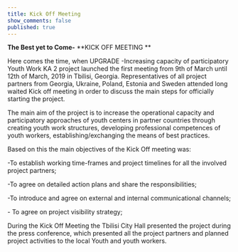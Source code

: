```yaml
---
title: Kick Off Meeting
show_comments: false
published: true
---
```


**The Best yet to Come-** **KICK OFF MEETING **

Here comes the time, when UPGRADE -Increasing capacity of participatory Youth Work KA 2 project launched the first meeting from 9th of March until 12th of March, 2019 in Tbilisi, Georgia. Representatives of all project partners from Georgia, Ukraine, Poland, Estonia and Sweden attended long waited Kick off meeting in order to discuss the main steps for officially starting the project.

The main aim of the project is to increase the operational capacity and participatory approaches of youth centers in partner countries through creating youth work structures, developing professional competences of youth workers, establishing/exchanging the means of best practices.

Based on this the main objectives of the Kick Off meeting was:

\-To establish working time-frames and project timelines for all the involved project partners;

\-To agree on detailed action plans and share the responsibilities;

\-To introduce and agree on external and internal communicational channels;

\- To agree on project visibility strategy;

During the Kick Off Meeting the Tbilisi City Hall presented the project during the press conference, which presented all the project partners and planned project activities to the local Youth and youth workers.